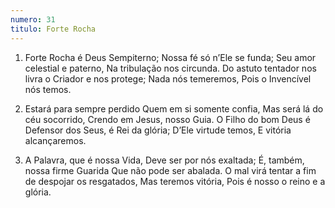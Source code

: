 ```yaml
---
numero: 31
titulo: Forte Rocha
---
```

1. Forte Rocha é Deus Sempiterno;
   Nossa fé só n’Ele se funda;
   Seu amor celestial e paterno,
   Na tribulação nos circunda.
   Do astuto tentador nos livra o Criador e nos protege;
   Nada nós temeremos,
   Pois o Invencível nós temos.

2. Estará para sempre perdido
   Quem em si somente confia,
   Mas será lá do céu socorrido,
   Crendo em Jesus, nosso Guia.
   O Filho do bom Deus é Defensor dos Seus, é Rei da glória;
   D’Ele virtude temos,
   E vitória alcançaremos.

3. A Palavra, que é nossa Vida,
   Deve ser por nós exaltada;
   É, também, nossa firme Guarida
   Que não pode ser abalada.
   O mal virá tentar a fim de despojar os resgatados,
   Mas teremos vitória,
   Pois é nosso o reino e a glória.
